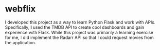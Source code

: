
# webflix


I developed this project as a way to learn Python Flask and work with APIs. 
Specifically, I used the TMDB API to create cool dashboards and gain experience with Flask. 
While this project was primarily a learning exercise for me, I did implement the Radarr API so that I could request movies from the application.
